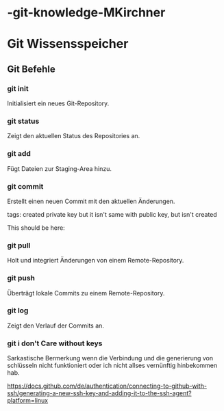 # -git-knowledge-MKirchner

# Git Wissensspeicher

## Git Befehle

### git init
Initialisiert ein neues Git-Repository.

### git status
Zeigt den aktuellen Status des Repositories an.

### git add
Fügt Dateien zur Staging-Area hinzu.

### git commit
Erstellt einen neuen Commit mit den aktuellen Änderungen.


tags:
created private key but it isn't 
    same with public key, but isn't created

This should be here: 

### git pull
Holt und integriert Änderungen von einem Remote-Repository.

### git push
Überträgt lokale Commits zu einem Remote-Repository.

### git log
Zeigt den Verlauf der Commits an.

### git i don't Care without keys
Sarkastische Bermerkung wenn die Verbindung und die generierung von schlüsseln
nicht funktioniert oder ich nicht allses vernünftig hinbekommen hab.

https://docs.github.com/de/authentication/connecting-to-github-with-ssh/generating-a-new-ssh-key-and-adding-it-to-the-ssh-agent?platform=linux
